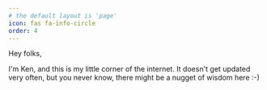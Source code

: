 ```yaml
---
# the default layout is 'page'
icon: fas fa-info-circle
order: 4
---
```


Hey folks,

I'm Ken, and this is my little corner of the internet.
It doesn't get updated very often, but you never know, there might be a nugget of wisdom here :-)
